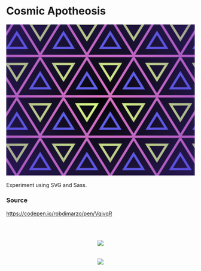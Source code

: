 # Cosmic Apotheosis

<img src="https://github.com/michaelkolesidis/cosmic-apotheosis/blob/main/cosmic-screenshot.png" style="width:700px;">

Experiment using SVG and Sass.


### Source
https://codepen.io/robdimarzo/pen/VqjvqR


[//]: # (Free Software)
<div align="center">
  <br>
  <br>

  <a href="https://github.com/michaelkolesidis/made-with-linux" target="_blank"><img src="https://upload.wikimedia.org/wikipedia/commons/thumb/f/f9/Made_with_Linux.png/240px-Made_with_Linux.png"></a>
</div>
<br>                                                      
<div align="center">
  <a href="https://endsoftwarepatents.org/innovating-without-patents"><img style="height: 90px;" src="https://static.fsf.org/nosvn/esp/logos/innovating-without-patents.svg"></a>
</div>
